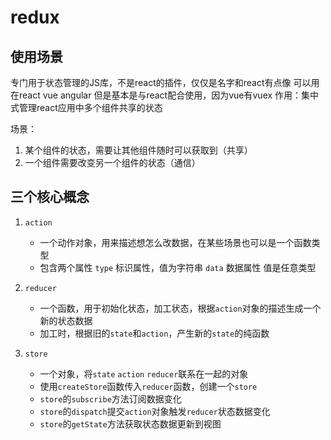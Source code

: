 # redux

## 使用场景

专门用于状态管理的JS库，不是react的插件，仅仅是名字和react有点像
可以用在react vue angular  但是基本是与react配合使用，因为vue有vuex
作用：集中式管理react应用中多个组件共享的状态

场景：
1. 某个组件的状态，需要让其他组件随时可以获取到（共享）
2. 一个组件需要改变另一个组件的状态（通信）

## 三个核心概念

1. `action`
   - 一个动作对象，用来描述想怎么改数据，在某些场景也可以是一个函数类型
   - 包含两个属性
    `type` 标识属性，值为字符串
    `data` 数据属性 值是任意类型

2. `reducer`
   - 一个函数，用于初始化状态，加工状态，根据`action`对象的描述生成一个新的状态数据
   - 加工时，根据旧的`state`和`action`，产生新的`state`的纯函数

3. `store`
   - 一个对象，将`state` `action` `reducer`联系在一起的对象
   - 使用`createStore`函数传入`reducer`函数，创建一个`store`
   - `store`的`subscribe`方法订阅数据变化
   - `store`的`dispatch`提交`action`对象触发`reducer`状态数据变化
   - `store`的`getState`方法获取状态数据更新到视图